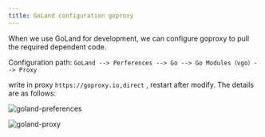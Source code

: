 ```yaml
---
title: GoLand configuration goproxy
---
```


When we use GoLand for development, we can configure goproxy to pull the required dependent code.

Configuration path: `GoLand --> Perferences --> Go --> Go Modules（vgo）--> Proxy`  

write in proxy `https://goproxy.io,direct` , restart after modify. The details are as follows:

![goland-preferences](/images/goland-preferences.png)

![goland-proxy](/images/goland-proxy.png)